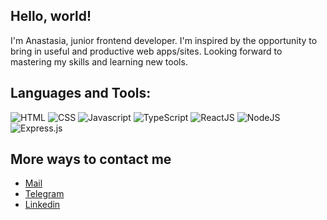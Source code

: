 ## Hello, world! 
I'm Anastasia, junior frontend developer. I'm inspired by the opportunity to bring in useful and productive web apps/sites. Looking forward to mastering my skills and learning new tools.

## Languages and Tools: 
![HTML](https://img.shields.io/badge/-HTML-0d1117?style=for-the-badge&logo=html5)
![CSS](https://img.shields.io/badge/-CSS-0d1117?style=for-the-badge&logo=css3)
![Javascript](https://img.shields.io/badge/-Javascript-0d1117?style=for-the-badge&logo=Javascript)
![TypeScript](https://img.shields.io/badge/-TypeScript-0d1117?style=for-the-badge&logo=TypeScript)
![ReactJS](https://img.shields.io/badge/-ReactJS-0d1117?style=for-the-badge&logo=React)
![NodeJS](https://img.shields.io/badge/node.js-6DA55F?style=for-the-badge&logo=node.js&logoColor=white)
![Express.js](https://img.shields.io/badge/express.js-%23404d59.svg?style=for-the-badge&logo=express&logoColor=%2361DAFB)

## More ways to contact me

<ul>
<li><a href="mailto:semenova_an4stasia@mail.ru" rel="me">Mail</a>
<li><a href="https://t.me/@anasatasia_web" rel="me">Telegram</a>
<li><a href="https://linkedin.com/in/anastasia-semenova-763338247 " rel="me">Linkedin</a>

</li>
</ul>
